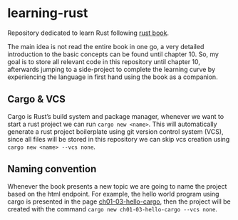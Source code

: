 # learning-rust

Repository dedicated to learn Rust following [rust book](https://doc.rust-lang.org/stable/book/).

The main idea is not read the entire book in one go, a very detailed introduction to the basic concepts can be found until chapter 10. So, my goal is to store all relevant code in this repository until chapter 10, afterwards jumping to a side-project to complete the learning curve by experiencing the language in first hand using the book as a companion.

## Cargo & VCS

Cargo is Rust’s build system and package manager, whenever we want to start a rust project we can run `cargo new <name>`. This will automatically generate a rust project boilerplate using git version control system (VCS), since all files will be stored in this repository we can skip vcs creation using `cargo new <name> --vcs none`. 

## Naming convention

Whenever the book presents a new topic we are going to name the project based on the html endpoint. For example, the hello world program using cargo is presented in the page [ch01-03-hello-cargo](https://doc.rust-lang.org/stable/book/ch01-03-hello-cargo.html), then the project will be created with the command `cargo new ch01-03-hello-cargo --vcs none`.

